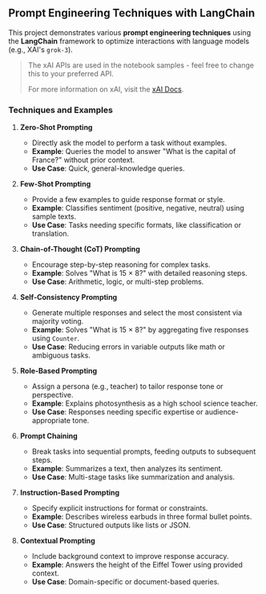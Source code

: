 ## Prompt Engineering Techniques with LangChain

This project demonstrates various **prompt engineering techniques** using the **LangChain** framework to optimize interactions with language models (e.g., XAI's `grok-3`).

> The xAI APIs are used in the notebook samples - feel free to change this to your preferred API.
> 
> For more information on xAI, visit the [xAI Docs](https://docs.x.ai/docs/overview).

### Techniques and Examples
1. **Zero-Shot Prompting**  
   - Directly ask the model to perform a task without examples.  
   - **Example**: Queries the model to answer "What is the capital of France?" without prior context.  
   - **Use Case**: Quick, general-knowledge queries.

2. **Few-Shot Prompting**  
   - Provide a few examples to guide response format or style.  
   - **Example**: Classifies sentiment (positive, negative, neutral) using sample texts.  
   - **Use Case**: Tasks needing specific formats, like classification or translation.

3. **Chain-of-Thought (CoT) Prompting**  
   - Encourage step-by-step reasoning for complex tasks.  
   - **Example**: Solves "What is 15 × 8?" with detailed reasoning steps.  
   - **Use Case**: Arithmetic, logic, or multi-step problems.

4. **Self-Consistency Prompting**  
   - Generate multiple responses and select the most consistent via majority voting.  
   - **Example**: Solves "What is 15 × 8?" by aggregating five responses using `Counter`.  
   - **Use Case**: Reducing errors in variable outputs like math or ambiguous tasks.

5. **Role-Based Prompting**  
   - Assign a persona (e.g., teacher) to tailor response tone or perspective.  
   - **Example**: Explains photosynthesis as a high school science teacher.  
   - **Use Case**: Responses needing specific expertise or audience-appropriate tone.

6. **Prompt Chaining**  
   - Break tasks into sequential prompts, feeding outputs to subsequent steps.  
   - **Example**: Summarizes a text, then analyzes its sentiment.  
   - **Use Case**: Multi-stage tasks like summarization and analysis.

7. **Instruction-Based Prompting**  
   - Specify explicit instructions for format or constraints.  
   - **Example**: Describes wireless earbuds in three formal bullet points.  
   - **Use Case**: Structured outputs like lists or JSON.

8. **Contextual Prompting**  
   - Include background context to improve response accuracy.  
   - **Example**: Answers the height of the Eiffel Tower using provided context.  
   - **Use Case**: Domain-specific or document-based queries.